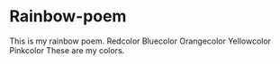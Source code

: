 # Rainbow-poem
This is my rainbow poem.
Redcolor
Bluecolor
Orangecolor
Yellowcolor
Pinkcolor
These are my colors.
